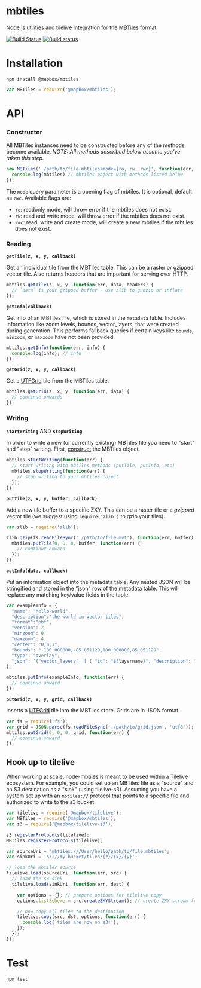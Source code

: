 # mbtiles

Node.js utilities and [tilelive](https://github.com/mapbox/tilelive.js) integration for the [MBTiles](https://github.com/mapbox/mbtiles-spec) format.

[![Build Status](https://travis-ci.com/mapbox/node-mbtiles.svg?branch=master)](https://travis-ci.com/mapbox/node-mbtiles)
[![Build status](https://ci.appveyor.com/api/projects/status/04wbok5rs3eroffe)](https://ci.appveyor.com/project/Mapbox/node-mbtiles)

# Installation

```
npm install @mapbox/mbtiles
```

```javascript
var MBTiles = require('@mapbox/mbtiles');
```

# API

### Constructor

All MBTiles instances need to be constructed before any of the methods become available. *NOTE: All methods described below assume you've taken this step.*

```javascript
new MBTiles('./path/to/file.mbtiles?mode={ro, rw, rwc}', function(err, mbtiles) {
  console.log(mbtiles) // mbtiles object with methods listed below
});
```

The `mode` query parameter is a opening flag of mbtiles. It is optional, default as `rwc`. Available flags are:

- `ro`: readonly mode, will throw error if the mbtiles does not exist.
- `rw`: read and write mode, will throw error if the mbtiles does not exist.
- `rwc`: read, write and create mode, will create a new mbtiles if the mbtiles does not exist.

### Reading

**`getTile(z, x, y, callback)`**

Get an individual tile from the MBTiles table. This can be a raster or gzipped vector tile. Also returns headers that are important for serving over HTTP.

```javascript
mbtiles.getTile(z, x, y, function(err, data, headers) {
  // `data` is your gzipped buffer - use zlib to gunzip or inflate
});
```

**`getInfo(callback)`**

Get info of an MBTiles file, which is stored in the `metadata` table. Includes information like zoom levels, bounds, vector_layers, that were created during generation. This performs fallback queries if certain keys like `bounds`, `minzoom`, or `maxzoom` have not been provided.

```javascript
mbtiles.getInfo(function(err, info) {
  console.log(info); // info
});
```

**`getGrid(z, x, y, callback)`**

Get a [UTFGrid](https://github.com/mapbox/utfgrid-spec) tile from the MBTiles table.

```javascript
mbtiles.getGrid(z, x, y, function(err, data) {
  // continue onwards
});
```

### Writing

**`startWriting`** AND **`stopWriting`**

In order to write a new (or currently existing) MBTiles file you need to "start" and "stop" writing. First, [construct](#constructor) the MBTiles object.

```javascript
mbtiles.startWriting(function(err) {
  // start writing with mbtiles methods (putTile, putInfo, etc)
  mbtiles.stopWriting(function(err) {
    // stop writing to your mbtiles object
  });
});
```

**`putTile(z, x, y, buffer, callback)`**

Add a new tile buffer to a specific ZXY. This can be a raster tile or a _gzipped_ vector tile (we suggest using `require('zlib')` to gzip your tiles).

```javascript
var zlib = require('zlib');

zlib.gzip(fs.readFileSync('./path/to/file.mvt'), function(err, buffer) {
  mbtiles.putTile(0, 0, 0, buffer, function(err) {
    // continue onward
  });
});
```

**`putInfo(data, callback)`**

Put an information object into the metadata table. Any nested JSON will be stringified and stored in the "json" row of the metadata table. This will replace any matching key/value fields in the table.

```javascript
var exampleInfo = {
  "name": "hello-world",
  "description":"the world in vector tiles",
  "format":"pbf",
  "version": 2,
  "minzoom": 0,
  "maxzoom": 4,
  "center": "0,0,1",
  "bounds": "-180.000000,-85.051129,180.000000,85.051129",
  "type": "overlay",
  "json": `{"vector_layers": [ { "id": "${layername}", "description": "", "minzoom": 0, "maxzoom": 4, "fields": {} } ] }`
};

mbtiles.putInfo(exampleInfo, function(err) {
  // continue onward
});
```

**`putGrid(z, x, y, grid, callback)`**

Inserts a [UTFGrid](https://github.com/mapbox/utfgrid-spec) tile into the MBTiles store. Grids are in JSON format.

```javascript
var fs = require('fs');
var grid = JSON.parse(fs.readFileSync('./path/to/grid.json', 'utf8'));
mbtiles.putGrid(0, 0, 0, grid, function(err) {
  // continue onward
});
```

## Hook up to tilelive

When working at scale, node-mbtiles is meant to be used within a [Tilelive](https://github.com/mapbox/tilelive) ecosystem. For example, you could set up an MBTiles file as a "source" and an S3 destination as a "sink" (using tilelive-s3). Assuming you have a system set up with an `mbtiles://` protocol that points to a specific file and authorized to write to the s3 bucket:

```javascript
var tilelive = require('@mapbox/tilelive');
var MBTiles = require('@mapbox/mbtiles');
var s3 = require('@mapbox/tilelive-s3');

s3.registerProtocols(tilelive);
MBTiles.registerProtocols(tilelive);

var sourceUri = 'mbtiles:///User/hello/path/to/file.mbtiles';
var sinkUri = 's3://my-bucket/tiles/{z}/{x}/{y}';

// load the mbtiles source
tilelive.load(sourceUri, function(err, src) {
  // load the s3 sink
  tilelive.load(sinkUri, function(err, dest) {

    var options = {}; // prepare options for tilelive copy
    options.listScheme = src.createZXYStream(); // create ZXY stream from mbtiles

    // now copy all tiles to the destination
    tilelive.copy(src, dst, options, function(err) {
      console.log('tiles are now on s3!');
    });
  });
});
```

# Test

```
npm test
```
